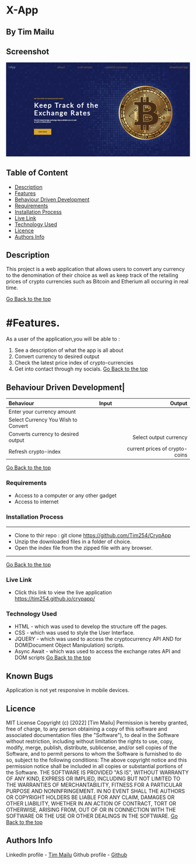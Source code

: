 # X-App
 ## By Tim Mailu
## Screenshot
 ![image](./assets/images/Screenshot.png)
 ## Table of Content
 - [Description](#description)
 - [Features](#features)
 - [Behaviour Driven Development](#Behaviour-Driven-Development)
 - [Requirements](#requirements)
 - [Installation Process](#installation-Process)
 - [Live Link](#Live-Link)
 - [Technology  Used](#technology-Used)
 - [Licence](#licence)
 - [Authors Info](#Authors-Info)
 ## Description
 <p>This project is a web application that allows users to convert any currency to the denomination of their choice as well as keep track of the retailing prices of crypto currencies such as Bitcoin and Etherium all occuring in real time.</p>

[Go Back to the top](#X-App)

# #Features.
As a user of the application,you will be able to :
1. See a description of what the app is all about
2. Convert currency to desired output
2. Check the latest price index of crypto-currencies
3. Get into contact through my socials.
[Go Back to the top](#X-App)
## Behaviour Driven Development|
| Behaviour      | Input        | Output       |
| :------------- | :----------: | -----------: |
| Enter your currency amount  |   |     |
| Select Currency  You Wish to Convert|     |           |
| Converts currency to desired output  |     |  Select output currency   |
| Refresh crypto-index  |     |  current prices of crypto-coins |

[Go Back to the top](#X-App)
 ###  Requirements
 * Access to  a computer or any other gadget
 * Access to internet
 ### Installation Process
 ****
* Clone to thir repo : git clone https://github.com/Tim254/CrypApp
* Unzip the downloaded files in a folder of choice.
* Open the index file from the zipped file with any browser.
 ****
 [Go Back to the top](#X-App)
### Live Link
- Click this link to view the live application https://tim254.github.io/crypapp/
### Technology  Used
* HTML - which was used to develop the structure off the pages.
* CSS - which was used to style the User Interface.
* JQUERY - which was used to access the cryptocurrency API AND for DOM(Document Object Manipulation) scripts.
* Async Await - which was used to access the exchange rates API and DOM scripts
[Go Back to the top](#A-App)
## Known Bugs
Application is not yet responsive in mobile devices.
## Licence
MIT License
Copyright (c) [2022] [Tim Mailu]
Permission is hereby granted, free of charge, to any person obtaining a copy
of this software and associated documentation files (the "Software"), to deal
in the Software without restriction, including without limitation the rights
to use, copy, modify, merge, publish, distribute, sublicense, and/or sell
copies of the Software, and to permit persons to whom the Software is
furnished to do so, subject to the following conditions:
The above copyright notice and this permission notice shall be included in all
copies or substantial portions of the Software.
THE SOFTWARE IS PROVIDED "AS IS", WITHOUT WARRANTY OF ANY KIND, EXPRESS OR
IMPLIED, INCLUDING BUT NOT LIMITED TO THE WARRANTIES OF MERCHANTABILITY,
FITNESS FOR A PARTICULAR PURPOSE AND NONINFRINGEMENT. IN NO EVENT SHALL THE
AUTHORS OR COPYRIGHT HOLDERS BE LIABLE FOR ANY CLAIM, DAMAGES OR OTHER
LIABILITY, WHETHER IN AN ACTION OF CONTRACT, TORT OR OTHERWISE, ARISING FROM,
OUT OF OR IN CONNECTION WITH THE SOFTWARE OR THE USE OR OTHER DEALINGS IN THE
SOFTWARE.
[Go Back to the top](#X-App)
## Authors Info
LinkedIn profile - [Tim Mailu](https://www.linkedin.com/in/mailutim/)
Github profile - [Github](https://github.com/Tim254)
